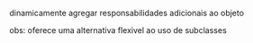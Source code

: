 dinamicamente agregar responsabilidades adicionais ao objeto

obs: oferece uma alternativa flexivel ao uso de subclasses